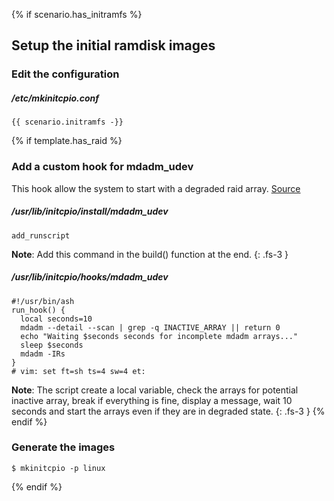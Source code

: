 {% if scenario.has_initramfs %}
## Setup the initial ramdisk images

### Edit the configuration

##### /etc/mkinitcpio.conf
```
{{ scenario.initramfs -}}
```

{% if template.has_raid %}
### Add a custom hook for mdadm_udev

This hook allow the system to start with a degraded raid array. [Source](https://bugs.archlinux.org/task/57860)

##### /usr/lib/initcpio/install/mdadm_udev
```
add_runscript
```

**Note**: Add this command in the build() function at the end.
{: .fs-3 }

##### /usr/lib/initcpio/hooks/mdadm_udev
```
#!/usr/bin/ash
run_hook() {
  local seconds=10
  mdadm --detail --scan | grep -q INACTIVE_ARRAY || return 0
  echo "Waiting $seconds seconds for incomplete mdadm arrays..."
  sleep $seconds
  mdadm -IRs
}
# vim: set ft=sh ts=4 sw=4 et:
```

**Note**: The script create a local variable, check the arrays for potential inactive array, break if everything is fine, display a message, wait 10 seconds and start the arrays even if they are in degraded state.
{: .fs-3 }
{% endif %}

### Generate the images
```
$ mkinitcpio -p linux
```
{% endif %}
